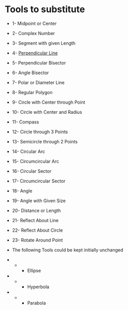 # Tools to substitute
* 1-  Midpoint or Center
* 2-  Complex Number
* 3-  Segment with given Length
* 4-  [Perpendicular Line](https://wiki.geogebra.org/en/Perpendicular_Line_Tool)
* 5-  Perpendicular Bisector
* 6-  Angle Bisector
* 7-  Polar or Diameter Line
* 8-  Regular Polygon
* 9-  Circle with Center through Point
* 10- Circle with Center and Radius
* 11- Compass
* 12- Circle through 3 Points
* 13- Semicircle through 2 Points
* 14- Circular Arc
* 15- Circumcircular Arc
* 16- Circular Sector
* 17- Circumcircular Sector
* 18- Angle
* 19- Angle with Given Size
* 20- Distance or Length
* 21- Reflect About Line
* 22- Reflect About Circle
* 23- Rotate Around Point

*  The following Tools could be kept initially unchanged 
* * - Ellipse
* * - Hyperbola
* * - Parabola
